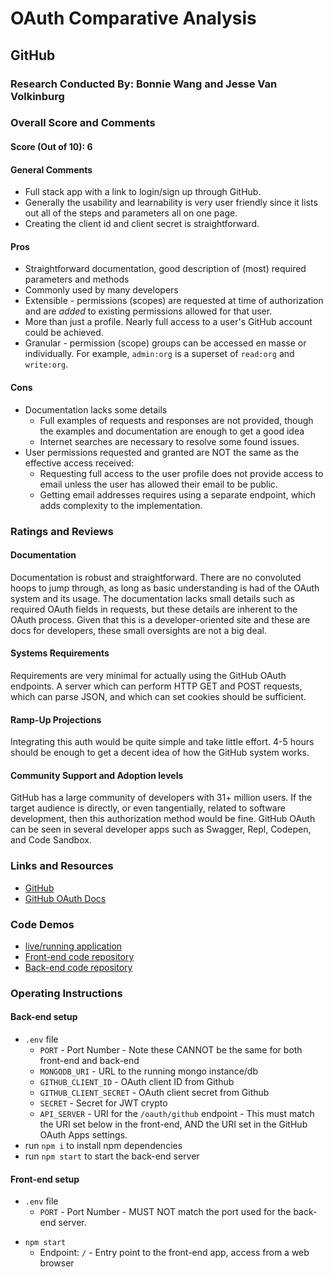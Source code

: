 # OAuth Comparative Analysis

## GitHub

### Research Conducted By: Bonnie Wang and Jesse Van Volkinburg

### Overall Score and Comments

#### Score (Out of 10): 6

#### General Comments

- Full stack app with a link to login/sign up through GitHub.
- Generally the usability and learnability is very user friendly since it lists out all of the steps and parameters all on one page.
- Creating the client id and client secret is straightforward.

#### Pros

- Straightforward documentation, good description of (most) required parameters and methods
- Commonly used by many developers
- Extensible - permissions (scopes) are requested at time of authorization and are *added* to existing permissions allowed for that user.
- More than just a profile. Nearly full access to a user's GitHub account could be achieved.
- Granular - permission (scope) groups can be accessed en masse or individually. For example, `admin:org` is a superset of `read:org` and `write:org`.

#### Cons

- Documentation lacks some details
  - Full examples of requests and responses are not provided, though the examples and documentation are enough to get a good idea
  - Internet searches are necessary to resolve some found issues.
- User permissions requested and granted are NOT the same as the effective access received:
  - Requesting full access to the user profile does not provide access to email unless the user has allowed their email to be public.
  - Getting email addresses requires using a separate endpoint, which adds complexity to the implementation.

### Ratings and Reviews

#### Documentation

Documentation is robust and straightforward. There are no convoluted hoops to jump through, as long as basic understanding is had of the OAuth system and its usage. The documentation lacks small details such as required OAuth fields in requests, but these details are inherent to the OAuth process. Given that this is a developer-oriented site and these are docs for developers, these small oversights are not a big deal.

#### Systems Requirements

Requirements are very minimal for actually using the GitHub OAuth endpoints. A server which can perform HTTP GET and POST requests, which can parse JSON, and which can set cookies should be sufficient.

#### Ramp-Up Projections

Integrating this auth would be quite simple and take little effort. 4-5 hours should be enough to get a decent idea of how the GitHub system works.

#### Community Support and Adoption levels

GitHub has a large community of developers with 31+ million users. If the target audience is directly, or even tangentially, related to software development, then this authorization method would be fine. GitHub OAuth can be seen in several developer apps such as Swagger, Repl, Codepen, and Code Sandbox.

### Links and Resources

- [GitHub](https://github.com/)
- [GitHub OAuth Docs](https://developer.github.com/apps/building-oauth-apps/)

### Code Demos

- [live/running application](https://dashboard.heroku.com/apps/lab-12-jb)
- [Front-end code repository](https://github.com/401-advanced-javascript-bw/lab-12-web-server/tree/submission)
- [Back-end code repository](https://github.com/401-advanced-javascript-jv/12-auth-server/tree/submission)

### Operating Instructions

#### Back-end setup
- `.env` file
  * `PORT` - Port Number - Note these CANNOT be the same for both front-end and back-end
  * `MONGODB_URI` - URL to the running mongo instance/db
  * `GITHUB_CLIENT_ID` - OAuth client ID from Github
  * `GITHUB_CLIENT_SECRET` - OAuth client secret from Github
  * `SECRET` - Secret for JWT crypto
  * `API_SERVER` - URI for the `/oauth/github` endpoint - This must match the URI set below in the front-end, AND the URI set in the GitHub OAuth Apps settings.
- run `npm i` to install npm dependencies
- run `npm start` to start the back-end server

#### Front-end setup
- `.env` file
  - `PORT` - Port Number - MUST NOT match the port used for the back-end server.
* `npm start`
  * Endpoint: `/` - Entry point to the front-end app, access from a web browser

